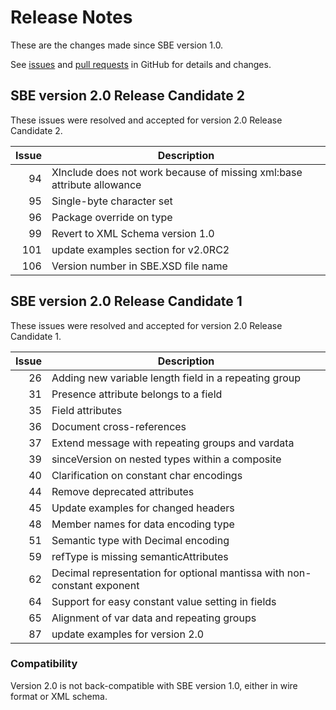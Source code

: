 # Release Notes

These are the changes made since SBE version 1.0. 

 See [issues](https://github.com/FIXTradingCommunity/fix-simple-binary-encoding/issues) and [pull requests](https://github.com/FIXTradingCommunity/fix-simple-binary-encoding/pulls) in GitHub for details and changes.

## SBE version 2.0 Release Candidate 2

These issues were resolved and accepted for version 2.0 Release Candidate 2.

| Issue | Description                                                    |
|------:|----------------------------------------------------------------|
| 94    | XInclude does not work because of missing xml:base attribute allowance |
| 95    | Single-byte character set                                      |
| 96    | Package override on type                                       |
| 99    | Revert to XML Schema version 1.0                               |
| 101   | update examples section for v2.0RC2                            |
| 106   | Version number in SBE.XSD file name                            |

## SBE version 2.0 Release Candidate 1

These issues were resolved and accepted for version 2.0 Release Candidate 1.

| Issue | Description                                                    |
|------:|----------------------------------------------------------------|
| 26    | Adding new variable length field in a repeating group          |
| 31    | Presence attribute belongs to a field                          |
| 35    | Field attributes                                               |
| 36    | Document cross-references                                      |
| 37    | Extend message with repeating groups and vardata               |
| 39    | sinceVersion on nested types within a composite                |
| 40    | Clarification on constant char encodings                       |
| 44    | Remove deprecated attributes                                   |
| 45    | Update examples for changed headers                            |
| 48    | Member names for data encoding type                            |
| 51    | Semantic type with Decimal encoding                            |
| 59    | refType is missing semanticAttributes                          |
| 62    | Decimal representation for optional mantissa with non-constant exponent |
| 64    | Support for easy constant value setting in fields              |
| 65    | Alignment of var data and repeating groups                     |
| 87    | update examples for version 2.0                                |


### Compatibility

Version 2.0 is not back-compatible with SBE version 1.0, either in wire format or XML schema.
